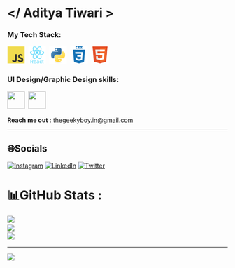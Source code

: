 #  </ Aditya Tiwari >

### My Tech Stack:
<div>
  <img src="https://github.com/devicons/devicon/blob/master/icons/javascript/javascript-original.svg" title="JavaScript" alt="JavaScript" width="40" height="40"/>&nbsp;
  <img src="https://github.com/devicons/devicon/blob/master/icons/react/react-original-wordmark.svg" title="React" alt="React" width="40" height="40"/>&nbsp;
  <img src="https://github.com/devicons/devicon/blob/master/icons/python/python-original.svg" title="Python" alt="Python" width="40" height="40"/>&nbsp;
  <img src="https://github.com/devicons/devicon/blob/master/icons/css3/css3-plain-wordmark.svg"  title="CSS3" alt="CSS" width="40" height="40"/>&nbsp;
  <img src="https://github.com/devicons/devicon/blob/master/icons/html5/html5-original.svg" title="HTML5" alt="HTML" width="40" height="40"/>&nbsp;
</div>

### UI Design/Graphic Design skills:
  <img src="https://cdn.jsdelivr.net/gh/devicons/devicon/icons/canva/canva-original.svg" width="40" height="40"/>&nbsp;
  <img src="https://cdn.jsdelivr.net/gh/devicons/devicon/icons/figma/figma-original.svg" width="40" height="40"/>&nbsp;
  
**Reach me out** : thegeekyboy.in@gmail.com

---
## 🌐Socials
[![Instagram](https://img.shields.io/badge/Instagram-%23E4405F.svg?logo=Instagram&logoColor=white)](https://instagram.com/thegeekyb0y) [![LinkedIn](https://img.shields.io/badge/LinkedIn-%230077B5.svg?logo=linkedin&logoColor=white)](https://linkedin.com/in/adityacodes) [![Twitter](https://img.shields.io/badge/Twitter-%231DA1F2.svg?logo=Twitter&logoColor=white)](https://twitter.com/thegeekyb0y) 

# 📊GitHub Stats :
![](https://github-readme-stats.vercel.app/api?username=thegeekyb0y&theme=radical&hide_border=false&include_all_commits=false&count_private=true)<br/>
![](https://github-readme-streak-stats.herokuapp.com/?user=thegeekyb0y&theme=radical&hide_border=false)<br/>
![](https://github-readme-stats.vercel.app/api/top-langs/?username=thegeekyb0y&theme=radical&hide_border=false&include_all_commits=false&count_private=true&layout=compact)

---
[![](https://visitcount.itsvg.in/api?id=thegeekyb0y&icon=0&color=0)](https://visitcount.itsvg.in)
